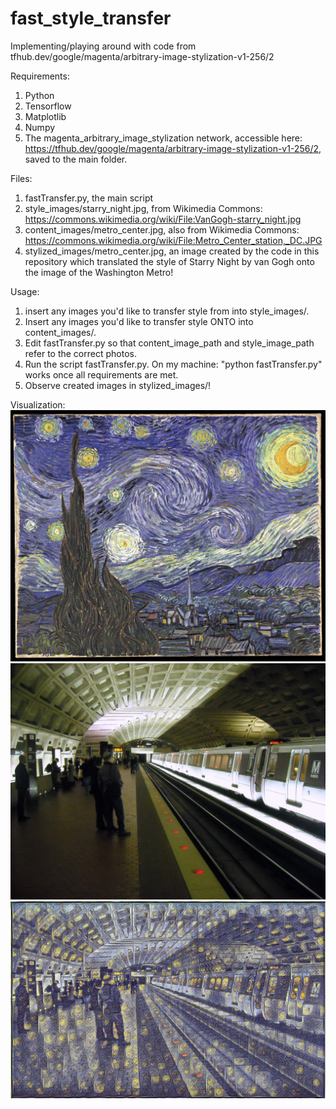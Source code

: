 # fast_style_transfer
Implementing/playing around with code from tfhub.dev/google/magenta/arbitrary-image-stylization-v1-256/2


Requirements:
1. Python
2. Tensorflow
3. Matplotlib
4. Numpy
5. The magenta_arbitrary_image_stylization network, accessible here: https://tfhub.dev/google/magenta/arbitrary-image-stylization-v1-256/2, saved to the main folder.

Files:
1. fastTransfer.py, the main script
2. style_images/starry_night.jpg, from Wikimedia Commons: https://commons.wikimedia.org/wiki/File:VanGogh-starry_night.jpg
3. content_images/metro_center.jpg, also from Wikimedia Commons: https://commons.wikimedia.org/wiki/File:Metro_Center_station,_DC.JPG
4. stylized_images/metro_center.jpg, an image created by the code in this repository which translated the style of Starry Night by van Gogh onto the image of the Washington Metro!

Usage:
1. insert any images you'd like to transfer style from into style_images/.
2. Insert any images you'd like to transfer style ONTO into content_images/.
3. Edit fastTransfer.py so that content_image_path and style_image_path refer to the correct photos.
4. Run the script fastTransfer.py. On my machine: "python fastTransfer.py" works once all requirements are met.
5. Observe created images in stylized_images/!

Visualization:
<img src="style_images/starry_night.jpg" alt="Starry Night by Van Gogh" title="Starry Night by Van Gogh">
<img src="content_images/metro_center.jpg" alt="DC's Metro Center" title="DC's Metro Center">
<img src="stylized_images/metro_center.jpg" alt="Metro Center in the style of Starry Night!" title="Metro Center in the style of Starry Night!">
